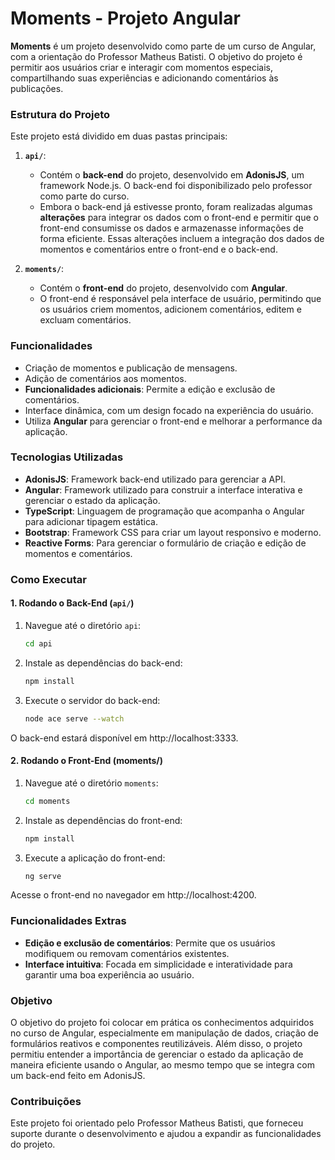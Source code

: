 # Moments - Projeto Angular

**Moments** é um projeto desenvolvido como parte de um curso de Angular, com a orientação do Professor Matheus Batisti. O objetivo do projeto é permitir aos usuários criar e interagir com momentos especiais, compartilhando suas experiências e adicionando comentários às publicações.

### Estrutura do Projeto

Este projeto está dividido em duas pastas principais:

1. **`api/`**:  
   - Contém o **back-end** do projeto, desenvolvido em **AdonisJS**, um framework Node.js. O back-end foi disponibilizado pelo professor como parte do curso.
   - Embora o back-end já estivesse pronto, foram realizadas algumas **alterações** para integrar os dados com o front-end e permitir que o front-end consumisse os dados e armazenasse informações de forma eficiente. Essas alterações incluem a integração dos dados de momentos e comentários entre o front-end e o back-end.

2. **`moments/`**:  
   - Contém o **front-end** do projeto, desenvolvido com **Angular**.
   - O front-end é responsável pela interface de usuário, permitindo que os usuários criem momentos, adicionem comentários, editem e excluam comentários.

### Funcionalidades

- Criação de momentos e publicação de mensagens.
- Adição de comentários aos momentos.
- **Funcionalidades adicionais**: Permite a edição e exclusão de comentários.
- Interface dinâmica, com um design focado na experiência do usuário.
- Utiliza **Angular** para gerenciar o front-end e melhorar a performance da aplicação.

### Tecnologias Utilizadas

- **AdonisJS**: Framework back-end utilizado para gerenciar a API.
- **Angular**: Framework utilizado para construir a interface interativa e gerenciar o estado da aplicação.
- **TypeScript**: Linguagem de programação que acompanha o Angular para adicionar tipagem estática.
- **Bootstrap**: Framework CSS para criar um layout responsivo e moderno.
- **Reactive Forms**: Para gerenciar o formulário de criação e edição de momentos e comentários.

### Como Executar

#### 1. **Rodando o Back-End (`api/`)**

1. Navegue até o diretório `api`:
   
   ```bash
   cd api
   
2. Instale as dependências do back-end:

    ```bash
   npm install

3.  Execute o servidor do back-end:
   
    ```bash
    node ace serve --watch

O back-end estará disponível em http://localhost:3333.


#### 2. **Rodando o Front-End (moments/)**

1. Navegue até o diretório `moments`:
   
   ```bash
   cd moments
   
2. Instale as dependências do front-end:

    ```bash
   npm install

3.  Execute a aplicação do front-end:
   
    ```bash
    ng serve

Acesse o front-end no navegador em http://localhost:4200.


### Funcionalidades Extras

- **Edição e exclusão de comentários**: Permite que os usuários modifiquem ou removam comentários existentes.
- **Interface intuitiva**: Focada em simplicidade e interatividade para garantir uma boa experiência ao usuário.

### Objetivo

O objetivo do projeto foi colocar em prática os conhecimentos adquiridos no curso de Angular, especialmente em manipulação de dados, criação de formulários reativos e componentes reutilizáveis. Além disso, o projeto permitiu entender a importância de gerenciar o estado da aplicação de maneira eficiente usando o Angular, ao mesmo tempo que se integra com um back-end feito em AdonisJS.

### Contribuições

Este projeto foi orientado pelo Professor Matheus Batisti, que forneceu suporte durante o desenvolvimento e ajudou a expandir as funcionalidades do projeto.

